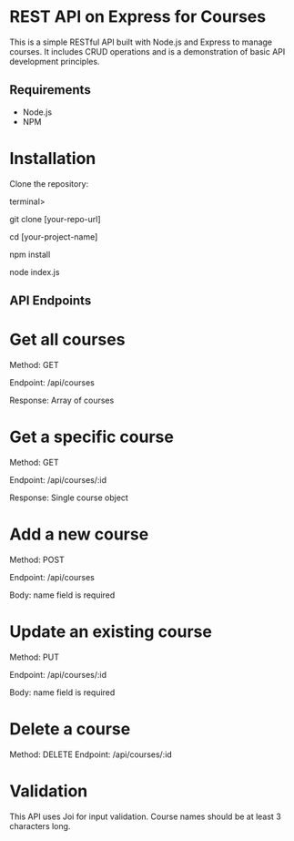 # REST API on Express for Courses

This is a simple RESTful API built with Node.js and Express to manage courses. It includes CRUD operations and is a demonstration of basic API development principles.

## Requirements

- Node.js
- NPM

# Installation
Clone the repository:

terminal>

git clone [your-repo-url]

cd [your-project-name]

npm install

node index.js

## API Endpoints

# Get all courses

Method: GET

Endpoint: /api/courses

Response: Array of courses

# Get a specific course

Method: GET

Endpoint: /api/courses/:id

Response: Single course object

# Add a new course

Method: POST

Endpoint: /api/courses

Body: name field is required

# Update an existing course

Method: PUT

Endpoint: /api/courses/:id

Body: name field is required

# Delete a course

Method: DELETE
Endpoint: /api/courses/:id

# Validation
This API uses Joi for input validation. Course names should be at least 3 characters long.
